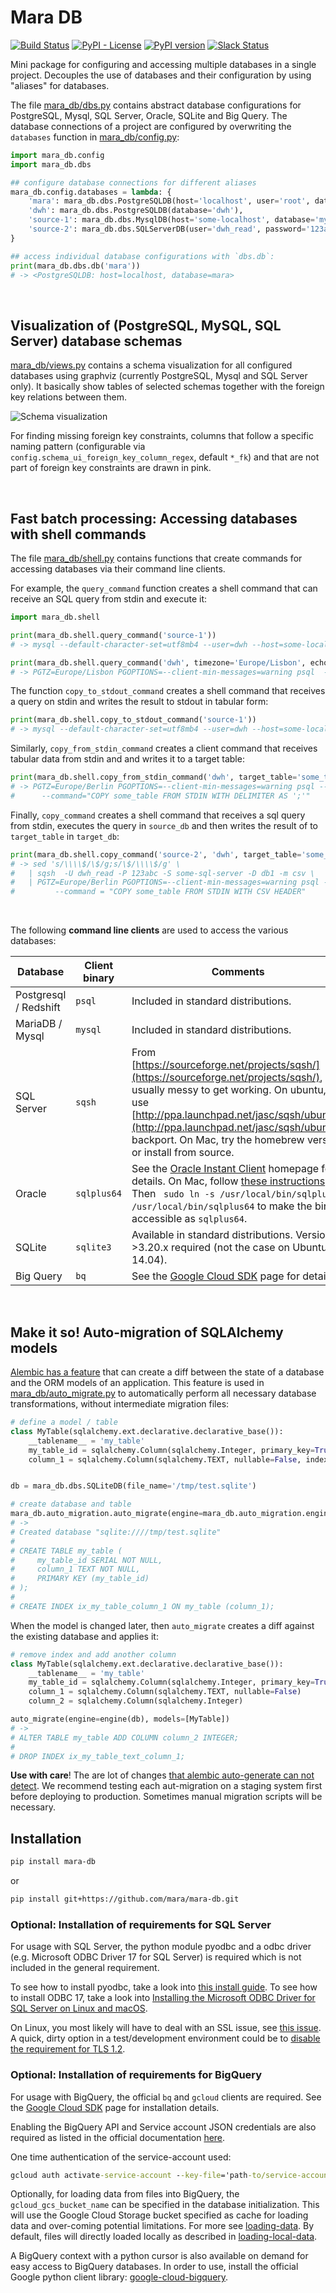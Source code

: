 # Mara DB

[![Build Status](https://github.com/mara/mara-db/actions/workflows/build.yml/badge.svg)](https://github.com/mara/mara-db/actions/workflows/build.yml)
[![PyPI - License](https://img.shields.io/pypi/l/mara-db.svg)](https://github.com/mara/mara-db/blob/main/LICENSE)
[![PyPI version](https://badge.fury.io/py/mara-db.svg)](https://badge.fury.io/py/mara-db)
[![Slack Status](https://img.shields.io/badge/slack-join_chat-white.svg?logo=slack&style=social)](https://communityinviter.com/apps/mara-users/public-invite)

Mini package for configuring and accessing multiple databases in a single project. Decouples the use of databases and their configuration by using "aliases" for databases.
 
The file [mara_db/dbs.py](https://github.com/mara/mara-db/blob/main/mara_db/dbs.py) contains abstract database configurations for PostgreSQL, Mysql, SQL Server, Oracle, SQLite and Big Query. The database connections of a project are configured by overwriting the `databases` function in [mara_db/config.py](https://github.com/mara/mara-db/blob/main/mara_db/config.py):

```python
import mara_db.config
import mara_db.dbs

## configure database connections for different aliases
mara_db.config.databases = lambda: {
    'mara': mara_db.dbs.PostgreSQLDB(host='localhost', user='root', database='mara'),
    'dwh': mara_db.dbs.PostgreSQLDB(database='dwh'),
    'source-1': mara_db.dbs.MysqlDB(host='some-localhost', database='my_app', user='dwh'),
    'source-2': mara_db.dbs.SQLServerDB(user='dwh_read', password='123abc', database='db1', host='some-sql-server')
}

## access individual database configurations with `dbs.db`:
print(mara_db.dbs.db('mara'))
# -> <PostgreSQLDB: host=localhost, database=mara>
```

&nbsp;


## Visualization of (PostgreSQL, MySQL, SQL Server) database schemas 

[mara_db/views.py](https://github.com/mara/mara-db/blob/main/mara_db/views.py) contains a schema visualization for all configured databases using graphviz (currently PostgreSQL, Mysql and SQL Server only). It basically show tables of selected schemas together with the foreign key relations between them. 


![Schema visualization](https://github.com/mara/mara-db/blob/main/docs/_static/schema-visualization.png)

For finding missing foreign key constraints, columns that follow a specific naming pattern (configurable via `config.schema_ui_foreign_key_column_regex`, default `*_fk`) and that are not part of foreign key constraints are drawn in pink.    

&nbsp;


## Fast batch processing: Accessing databases with shell commands

The file [mara_db/shell.py](https://github.com/mara/mara-db/blob/main/mara_db/shell.py) contains functions that create commands for accessing databases via their command line clients. 
   
For example, the `query_command` function creates a shell command that can receive an SQL query from stdin and execute it:

```python
import mara_db.shell

print(mara_db.shell.query_command('source-1'))
# -> mysql --default-character-set=utf8mb4 --user=dwh --host=some-localhost my_app

print(mara_db.shell.query_command('dwh', timezone='Europe/Lisbon', echo_queries=False))
# -> PGTZ=Europe/Lisbon PGOPTIONS=--client-min-messages=warning psql  --no-psqlrc --set ON_ERROR_STOP=on dwh
```

The function `copy_to_stdout_command` creates a shell command that receives a query on stdin and writes the result to stdout in tabular form:

```python
print(mara_db.shell.copy_to_stdout_command('source-1'))
# -> mysql --default-character-set=utf8mb4 --user=dwh --host=some-localhost my_app --skip-column-names
```

Similarly, `copy_from_stdin_command` creates a client command that receives tabular data from stdin and and writes it to a target table: 

```python
print(mara_db.shell.copy_from_stdin_command('dwh', target_table='some_table', delimiter_char=';'))
# -> PGTZ=Europe/Berlin PGOPTIONS=--client-min-messages=warning psql --echo-all --no-psqlrc --set ON_ERROR_STOP=on dwh \
#      --command="COPY some_table FROM STDIN WITH DELIMITER AS ';'"
```

Finally, `copy_command` creates a shell command that receives a sql query from stdin, executes the query in `source_db` and then writes the result of to `target_table` in `target_db`:

```python
print(mara_db.shell.copy_command('source-2', 'dwh', target_table='some_table'))
# -> sed 's/\\\\$/\$/g;s/\$/\\\\$/g' \
#   | sqsh  -U dwh_read -P 123abc -S some-sql-server -D db1 -m csv \
#   | PGTZ=Europe/Berlin PGOPTIONS=--client-min-messages=warning psql --echo-all --no-psqlrc --set ON_ERROR_STOP=on dwh \
#         --command = "COPY some_table FROM STDIN WITH CSV HEADER"
```

&nbsp;


The following **command line clients** are used to access the various databases:

| Database | Client binary | Comments |  
| --- | --- | --- |
| Postgresql / Redshift | `psql` | Included in standard distributions. |
| MariaDB / Mysql | `mysql` | Included in standard distributions. |
| SQL Server | `sqsh` | From [https://sourceforge.net/projects/sqsh/](https://sourceforge.net/projects/sqsh/), usually messy to get working. On ubuntu, use [http://ppa.launchpad.net/jasc/sqsh/ubuntu/](http://ppa.launchpad.net/jasc/sqsh/ubuntu/) backport. On Mac, try the homebrew version or install from source. |
| Oracle | `sqlplus64` | See the [Oracle Instant Client](https://www.oracle.com/technetwork/database/database-technologies/instant-client/overview/index.html) homepage for details. On Mac, follow [these instructions](https://vanwollingen.nl/install-oracle-instant-client-and-sqlplus-using-homebrew-a233ce224bf). Then ` sudo ln -s /usr/local/bin/sqlplus /usr/local/bin/sqlplus64` to make the binary accessible as `sqlplus64`. |
| SQLite | `sqlite3` | Available in standard distributions. Version >3.20.x required (not the case on Ubuntu 14.04). |
| Big Query | `bq` | See the [Google Cloud SDK](https://cloud.google.com/sdk/docs/quickstarts) page for details. |

&nbsp;


## Make it so! Auto-migration of SQLAlchemy models

[Alembic has a feature](http://alembic.zzzcomputing.com/en/latest/autogenerate.html) that can create a diff between the state of a database and the ORM models of an application. This feature is used in [mara_db/auto_migrate.py](https://github.com/mara/mara-db/blob/main/mara_db/auto_migrate.py) to automatically perform all necessary database transformations, without intermediate migration files:

```python
# define a model / table
class MyTable(sqlalchemy.ext.declarative.declarative_base()):
    __tablename__ = 'my_table'
    my_table_id = sqlalchemy.Column(sqlalchemy.Integer, primary_key=True)
    column_1 = sqlalchemy.Column(sqlalchemy.TEXT, nullable=False, index=True)


db = mara_db.dbs.SQLiteDB(file_name='/tmp/test.sqlite')

# create database and table 
mara_db.auto_migration.auto_migrate(engine=mara_db.auto_migration.engine(db), models=[MyTable])
# ->
# Created database "sqlite:////tmp/test.sqlite"
#
# CREATE TABLE my_table (
#     my_table_id SERIAL NOT NULL,
#     column_1 TEXT NOT NULL,
#     PRIMARY KEY (my_table_id)
# );
#
# CREATE INDEX ix_my_table_column_1 ON my_table (column_1);
```

When the model is changed later, then `auto_migrate` creates a diff against the existing database and applies it:

```python    
# remove index and add another column
class MyTable(sqlalchemy.ext.declarative.declarative_base()):
    __tablename__ = 'my_table'
    my_table_id = sqlalchemy.Column(sqlalchemy.Integer, primary_key=True)
    column_1 = sqlalchemy.Column(sqlalchemy.TEXT, nullable=False)
    column_2 = sqlalchemy.Column(sqlalchemy.Integer)

auto_migrate(engine=engine(db), models=[MyTable])
# ->
# ALTER TABLE my_table ADD COLUMN column_2 INTEGER;
#
# DROP INDEX ix_my_table_text_column_1;
```

**Use with care**! The are lot of changes [that alembic auto-generate can not detect](http://alembic.zzzcomputing.com/en/latest/autogenerate.html#what-does-autogenerate-detect-and-what-does-it-not-detect). We recommend testing each aut-migration on a staging system first before deploying to production. Sometimes manual migration scripts will be necessary.
 


## Installation

```bash
pip install mara-db
```

or

```bash
pip install git+https://github.com/mara/mara-db.git
```

### Optional: Installation of requirements for SQL Server

For usage with SQL Server, the python module pyodbc and a odbc driver (e.g. Microsoft ODBC Driver 17 for SQL Server) is required which is not included in the general requirement.

To see how to install pyodbc, take a look into [this install guide](https://github.com/mkleehammer/pyodbc/wiki/Install).
To see how to install ODBC 17, take a look into [Installing the Microsoft ODBC Driver for SQL Server on Linux and macOS](https://docs.microsoft.com/en-us/sql/connect/odbc/linux-mac/installing-the-microsoft-odbc-driver-for-sql-server?view=sql-server-ver15).

On Linux, you most likely will have to deal with an SSL issue, see [this issue](https://github.com/microsoft/msphpsql/issues/1023). A quick, dirty option in a test/development environment could be to [disable the requirement for TLS 1.2](https://github.com/microsoft/msphpsql/issues/1023#issuecomment-523214695).

### Optional: Installation of requirements for BigQuery

For usage with BigQuery, the official `bq` and `gcloud` clients are required.
See the [Google Cloud SDK](https://cloud.google.com/sdk/docs/quickstarts) page for installation details.

Enabling the BigQuery API and Service account JSON credentials are also required as listed 
in the official documentation [here](https://cloud.google.com/bigquery/docs/quickstarts/quickstart-client-libraries#before-you-begin).

One time authentication of the service-account used:
```cmd
gcloud auth activate-service-account --key-file='path-to/service-account.json'
```

Optionally, for loading data from files into BigQuery, the `gcloud_gcs_bucket_name` can be specified in the database initialization.
This will use the Google Cloud Storage bucket specified as cache for loading data and over-coming potential limitations.
For more see [loading-data](https://cloud.google.com/bigquery/docs/bq-command-line-tool#loading_data). 
By default, files will directly loaded locally as described in [loading-local-data](https://cloud.google.com/bigquery/docs/loading-data-local#loading_data_from_a_local_data_source).

A BigQuery context with a python cursor is also available on demand for easy access to BigQuery databases.
In order to use, install the official Google python client library: [google-cloud-bigquery](https://cloud.google.com/bigquery/docs/reference/libraries#client-libraries-install-python).

